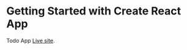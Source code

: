 # Getting Started with Create React App

Todo App [Live site](https://charming-trifle-b7a5fa.netlify.app/).
